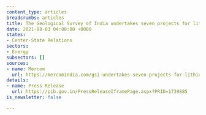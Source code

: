 ```yaml
---
content_type: articles
breadcrumbs: articles
title: The Geological Survey of India undertakes seven projects for lithium exploration
date: 2021-08-03 04:00:00 +0000
states:
- Center-State Relations
sectors:
- Energy
subsectors: []
sources:
- name: Mercom
  url: https://mercomindia.com/gsi-undertakes-seven-projects-for-lithium-exploration/
details:
- name: Press Release
  url: https://pib.gov.in/PressReleaseIframePage.aspx?PRID=1739885
is_newsletter: false

---
```

